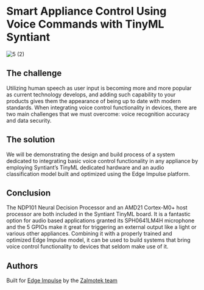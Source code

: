 # Smart Appliance Control Using Voice Commands with TinyML Syntiant

![5 (2)](https://user-images.githubusercontent.com/58050803/203341445-94b8d7d5-22c5-4660-ac87-c48e1e3bd5ff.jpg)

## The challenge

Utilizing human speech as user input is becoming more and more popular as current technology develops, and adding such capability to your products gives them the appearance of being up to date with modern standards. When integrating voice control functionality in devices, there are two main challenges that we must overcome: voice recognition accuracy and data security.

## The solution

We will be demonstrating the design and build process of a system dedicated to integrating basic voice control functionality in any appliance by employing Syntiant’s TinyML dedicated hardware and an audio classification model built and optimized using the Edge Impulse platform. 

## Conclusion

The NDP101 Neural Decision Processor and an AMD21 Cortex-M0+ host processor are both included in the Syntiant TinyML board. It is a fantastic option for audio based applications granted its SPH0641LM4H microphone and the 5 GPIOs make it great for triggering an external output like a light or various other appliances. Combining it with a properly trained and optimized Edge Impulse model, it can be used to build systems that bring voice control functionality to devices that seldom make use of it.

## Authors
   Built for [Edge Impulse](https://edgeimpulse.com/) by the [Zalmotek team](https://zalmotek.com/)
